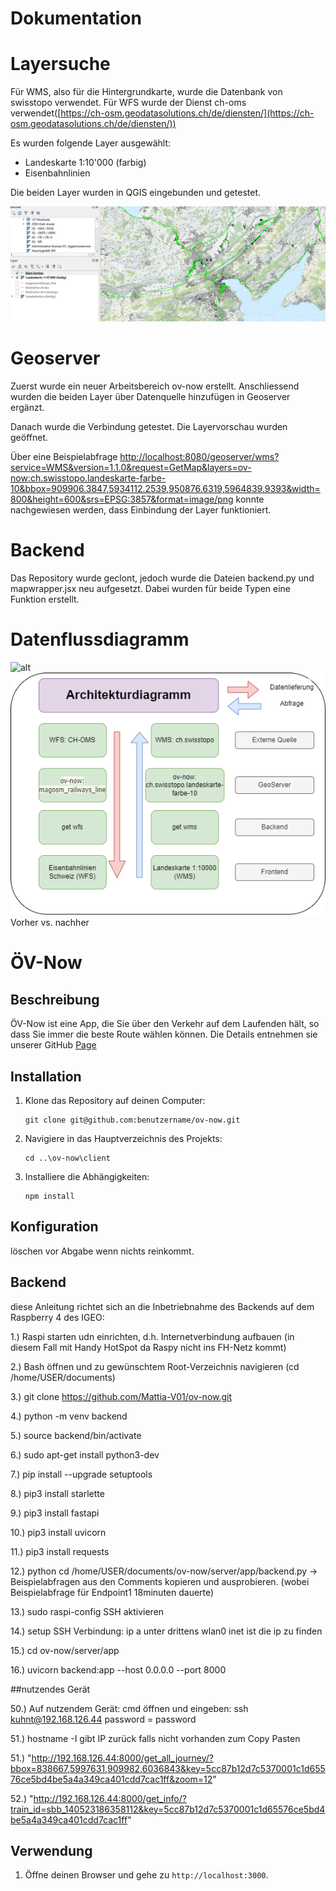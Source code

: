 # Dokumentation

# Layersuche
Für WMS, also für die Hintergrundkarte, wurde die Datenbank von swisstopo verwendet.
Für WFS wurde der Dienst ch-oms verwendet([https://ch-osm.geodatasolutions.ch/de/diensten/](https://ch-osm.geodatasolutions.ch/de/diensten/))

Es wurden folgende Layer ausgewählt:
- Landeskarte 1:10'000 (farbig)
- Eisenbahnlinien

Die beiden Layer wurden in QGIS eingebunden und getestet.

![QGIS](QGIS-Visualisierung.png)

# Geoserver
Zuerst wurde ein neuer Arbeitsbereich ov-now erstellt. Anschliessend wurden die beiden Layer über Datenquelle hinzufügen in Geoserver ergänzt.

Danach wurde die Verbindung getestet. Die Layervorschau wurden geöffnet.


Über eine Beispielabfrage [http://localhost:8080/geoserver/wms?service=WMS&version=1.1.0&request=GetMap&layers=ov-now:ch.swisstopo.landeskarte-farbe-10&bbox=909906.3847,5934112.2539,950876.6319,5964839.9393&width=800&height=600&srs=EPSG:3857&format=image/png](http://localhost:8080/geoserver/wms?service=WMS&version=1.1.0&request=GetMap&layers=ov-now:ch.swisstopo.landeskarte-farbe-10&bbox=909906.3847,5934112.2539,950876.6319,5964839.9393&width=800&height=600&srs=EPSG:3857&format=image/png) konnte nachgewiesen werden, dass Einbindung der Layer funktioniert.


# Backend
 Das Repository wurde geclont, jedoch wurde die Dateien backend.py und mapwrapper.jsx neu aufgesetzt. Dabei wurden für beide Typen eine Funktion erstellt.

# Datenflussdiagramm
![alt](docs/assets/img/backend_frontend_architektur.png)![neu](Arch.dia.drawio.png)
Vorher vs. nachher





# ÖV-Now

## Beschreibung
ÖV-Now ist eine App, die Sie über den Verkehr auf dem Laufenden hält, so dass Sie immer die beste Route wählen können.
Die Details entnehmen sie unserer GitHub [Page](Mattia-V01.github.io/ov-now/)



## Installation
1. Klone das Repository auf deinen Computer:
   ```
   git clone git@github.com:benutzername/ov-now.git
   ```
2. Navigiere in das Hauptverzeichnis des Projekts:
   ```
   cd ..\ov-now\client
   ```
3. Installiere die Abhängigkeiten:
   ```
   npm install
   ```

## Konfiguration
löschen vor Abgabe wenn nichts reinkommt.

## Backend
diese Anleitung richtet sich an die Inbetriebnahme des Backends auf dem Raspberry 4 des IGEO:

1.) Raspi starten udn einrichten, d.h. Internetverbindung aufbauen (in diesem Fall mit Handy HotSpot da Raspy nicht ins FH-Netz kommt)

2.) Bash öffnen und zu gewünschtem Root-Verzeichnis navigieren (cd /home/USER/documents)

3.) git clone https://github.com/Mattia-V01/ov-now.git

4.) python -m venv backend

5.) source backend/bin/activate

6.) sudo apt-get install python3-dev

7.) pip install --upgrade setuptools

8.) pip3 install starlette

9.) pip3 install fastapi

10.) pip3 install uvicorn

11.) pip3 install requests

12.) python cd /home/USER/documents/ov-now/server/app/backend.py
-> Beispielabfragen aus den Comments kopieren und ausprobieren. (wobei Beispielabfrage für Endpoint1 18minuten dauerte)


13.) sudo raspi-config 
SSH aktivieren

14.) setup SSH Verbindung: ip a 
unter drittens wlan0 inet ist die ip zu finden

15.) cd ov-now/server/app

16.) uvicorn backend:app --host 0.0.0.0 --port 8000

##nutzendes Gerät

50.) Auf nutzendem Gerät: cmd öffnen und eingeben:
ssh kuhnt@192.168.126.44
password = password

51.) hostname -I
gibt IP zurück falls nicht vorhanden zum Copy Pasten

51.)  "http://192.168.126.44:8000/get_all_journey/?bbox=838667,5997631,909982,6036843&key=5cc87b12d7c5370001c1d65576ce5bd4be5a4a349ca401cdd7cac1ff&zoom=12"

52.)  "http://192.168.126.44:8000/get_info/?train_id=sbb_140523186358112&key=5cc87b12d7c5370001c1d65576ce5bd4be5a4a349ca401cdd7cac1ff"









## Verwendung
1. Öffne deinen Browser und gehe zu `http://localhost:3000`.

